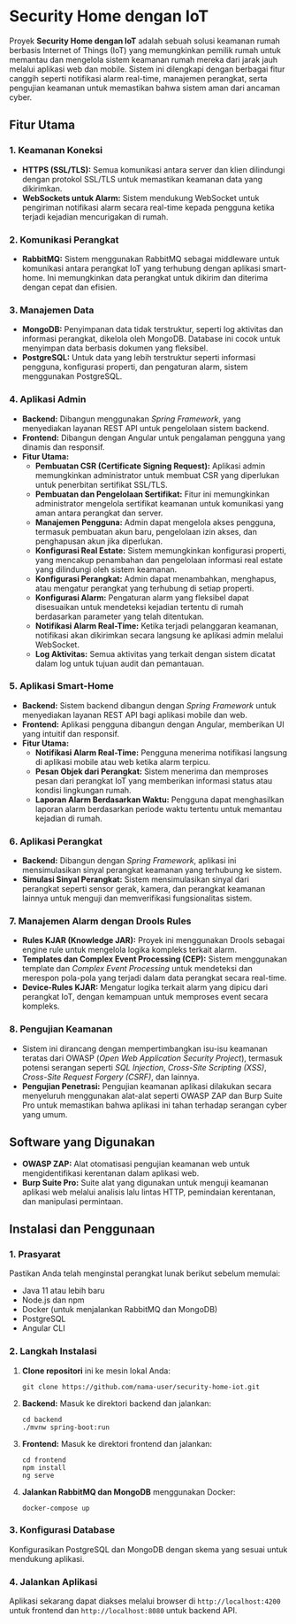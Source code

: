 
# Security Home dengan IoT

Proyek **Security Home dengan IoT** adalah sebuah solusi keamanan rumah berbasis Internet of Things (IoT) yang memungkinkan pemilik rumah untuk memantau dan mengelola sistem keamanan rumah mereka dari jarak jauh melalui aplikasi web dan mobile. Sistem ini dilengkapi dengan berbagai fitur canggih seperti notifikasi alarm real-time, manajemen perangkat, serta pengujian keamanan untuk memastikan bahwa sistem aman dari ancaman cyber.

## Fitur Utama

### 1. **Keamanan Koneksi**
   - **HTTPS (SSL/TLS):** Semua komunikasi antara server dan klien dilindungi dengan protokol SSL/TLS untuk memastikan keamanan data yang dikirimkan.
   - **WebSockets untuk Alarm:** Sistem mendukung WebSocket untuk pengiriman notifikasi alarm secara real-time kepada pengguna ketika terjadi kejadian mencurigakan di rumah.

### 2. **Komunikasi Perangkat**
   - **RabbitMQ:** Sistem menggunakan RabbitMQ sebagai middleware untuk komunikasi antara perangkat IoT yang terhubung dengan aplikasi smart-home. Ini memungkinkan data perangkat untuk dikirim dan diterima dengan cepat dan efisien.

### 3. **Manajemen Data**
   - **MongoDB:** Penyimpanan data tidak terstruktur, seperti log aktivitas dan informasi perangkat, dikelola oleh MongoDB. Database ini cocok untuk menyimpan data berbasis dokumen yang fleksibel.
   - **PostgreSQL:** Untuk data yang lebih terstruktur seperti informasi pengguna, konfigurasi properti, dan pengaturan alarm, sistem menggunakan PostgreSQL.

### 4. **Aplikasi Admin**
   - **Backend:** Dibangun menggunakan *Spring Framework*, yang menyediakan layanan REST API untuk pengelolaan sistem backend.
   - **Frontend:** Dibangun dengan Angular untuk pengalaman pengguna yang dinamis dan responsif.
   - **Fitur Utama:**
     - **Pembuatan CSR (Certificate Signing Request):** Aplikasi admin memungkinkan administrator untuk membuat CSR yang diperlukan untuk penerbitan sertifikat SSL/TLS.
     - **Pembuatan dan Pengelolaan Sertifikat:** Fitur ini memungkinkan administrator mengelola sertifikat keamanan untuk komunikasi yang aman antara perangkat dan server.
     - **Manajemen Pengguna:** Admin dapat mengelola akses pengguna, termasuk pembuatan akun baru, pengelolaan izin akses, dan penghapusan akun jika diperlukan.
     - **Konfigurasi Real Estate:** Sistem memungkinkan konfigurasi properti, yang mencakup penambahan dan pengelolaan informasi real estate yang dilindungi oleh sistem keamanan.
     - **Konfigurasi Perangkat:** Admin dapat menambahkan, menghapus, atau mengatur perangkat yang terhubung di setiap properti.
     - **Konfigurasi Alarm:** Pengaturan alarm yang fleksibel dapat disesuaikan untuk mendeteksi kejadian tertentu di rumah berdasarkan parameter yang telah ditentukan.
     - **Notifikasi Alarm Real-Time:** Ketika terjadi pelanggaran keamanan, notifikasi akan dikirimkan secara langsung ke aplikasi admin melalui WebSocket.
     - **Log Aktivitas:** Semua aktivitas yang terkait dengan sistem dicatat dalam log untuk tujuan audit dan pemantauan.

### 5. **Aplikasi Smart-Home**
   - **Backend:** Sistem backend dibangun dengan *Spring Framework* untuk menyediakan layanan REST API bagi aplikasi mobile dan web.
   - **Frontend:** Aplikasi pengguna dibangun dengan Angular, memberikan UI yang intuitif dan responsif.
   - **Fitur Utama:**
     - **Notifikasi Alarm Real-Time:** Pengguna menerima notifikasi langsung di aplikasi mobile atau web ketika alarm terpicu.
     - **Pesan Objek dari Perangkat:** Sistem menerima dan memproses pesan dari perangkat IoT yang memberikan informasi status atau kondisi lingkungan rumah.
     - **Laporan Alarm Berdasarkan Waktu:** Pengguna dapat menghasilkan laporan alarm berdasarkan periode waktu tertentu untuk memantau kejadian di rumah.

### 6. **Aplikasi Perangkat**
   - **Backend:** Dibangun dengan *Spring Framework*, aplikasi ini mensimulasikan sinyal perangkat keamanan yang terhubung ke sistem.
   - **Simulasi Sinyal Perangkat:** Sistem mensimulasikan sinyal dari perangkat seperti sensor gerak, kamera, dan perangkat keamanan lainnya untuk menguji dan memverifikasi fungsionalitas sistem.

### 7. **Manajemen Alarm dengan Drools Rules**
   - **Rules KJAR (Knowledge JAR):** Proyek ini menggunakan Drools sebagai engine rule untuk mengelola logika kompleks terkait alarm.
   - **Templates dan Complex Event Processing (CEP):** Sistem menggunakan template dan *Complex Event Processing* untuk mendeteksi dan merespon pola-pola yang terjadi dalam data perangkat secara real-time.
   - **Device-Rules KJAR:** Mengatur logika terkait alarm yang dipicu dari perangkat IoT, dengan kemampuan untuk memproses event secara kompleks.

### 8. **Pengujian Keamanan**
   - Sistem ini dirancang dengan mempertimbangkan isu-isu keamanan teratas dari OWASP (*Open Web Application Security Project*), termasuk potensi serangan seperti *SQL Injection*, *Cross-Site Scripting (XSS)*, *Cross-Site Request Forgery (CSRF)*, dan lainnya.
   - **Pengujian Penetrasi:** Pengujian keamanan aplikasi dilakukan secara menyeluruh menggunakan alat-alat seperti OWASP ZAP dan Burp Suite Pro untuk memastikan bahwa aplikasi ini tahan terhadap serangan cyber yang umum.

## Software yang Digunakan
- **OWASP ZAP:** Alat otomatisasi pengujian keamanan web untuk mengidentifikasi kerentanan dalam aplikasi web.
- **Burp Suite Pro:** Suite alat yang digunakan untuk menguji keamanan aplikasi web melalui analisis lalu lintas HTTP, pemindaian kerentanan, dan manipulasi permintaan.
  
## Instalasi dan Penggunaan

### 1. Prasyarat
Pastikan Anda telah menginstal perangkat lunak berikut sebelum memulai:
- Java 11 atau lebih baru
- Node.js dan npm
- Docker (untuk menjalankan RabbitMQ dan MongoDB)
- PostgreSQL
- Angular CLI

### 2. Langkah Instalasi
1. **Clone repositori** ini ke mesin lokal Anda:
   ```
   git clone https://github.com/nama-user/security-home-iot.git
   ```
2. **Backend:** Masuk ke direktori backend dan jalankan:
   ```
   cd backend
   ./mvnw spring-boot:run
   ```
3. **Frontend:** Masuk ke direktori frontend dan jalankan:
   ```
   cd frontend
   npm install
   ng serve
   ```
4. **Jalankan RabbitMQ dan MongoDB** menggunakan Docker:
   ```
   docker-compose up
   ```

### 3. Konfigurasi Database
Konfigurasikan PostgreSQL dan MongoDB dengan skema yang sesuai untuk mendukung aplikasi.

### 4. Jalankan Aplikasi
Aplikasi sekarang dapat diakses melalui browser di `http://localhost:4200` untuk frontend dan `http://localhost:8080` untuk backend API.


